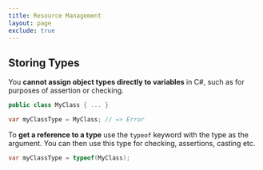 ```yaml
---
title: Resource Management
layout: page
exclude: true
---
```


## Storing Types

You **cannot assign object types directly to variables** in C#, such as for purposes of assertion or checking.
```csharp
public class MyClass { ... }

var myClassType = MyClass; // => Error
```

To **get a reference to a type** use the `typeof` keyword with the type as the argument. You can then use this type for checking, assertions, casting etc.
```csharp
var myClassType = typeof(MyClass);
```
<!--stackedit_data:
eyJoaXN0b3J5IjpbMTcwODk3NDkxMl19
-->